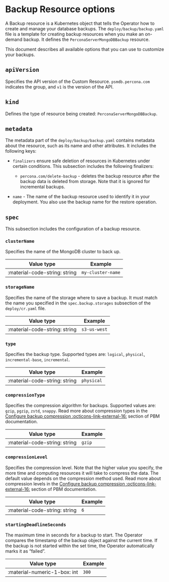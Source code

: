 # Backup Resource options

A Backup resource is a Kubernetes object that tells the Operator how to create and manage your database backups. The `deploy/backup/backup.yaml` file is a template for creating backup resources when you make an on-demand backup. It defines the `PerconaServerMongoDBBackup` resource.

This document describes all available options that you can use to customize your backups. 

## `apiVersion`

Specifies the API version of the Custom Resource.
`psmdb.percona.com` indicates the group, and `v1` is the version of the API.

## `kind`

Defines the type of resource being created: `PerconaServerMongoDBBackup`.

## `metadata`

The metadata part of the `deploy/backup/backup.yaml` contains metadata about the resource, such as its name and other attributes. It includes the following keys:

* `finalizers` ensure safe deletion of resources in Kubernetes under certain conditions. This subsection includes the following finalizers:
  
    * `percona.com/delete-backup` - deletes the backup resource after the backup data is deleted from storage. Note that it is ignored for incremental backups. 

* `name` - The name of the backup resource used to identify it in your deployment. You also use the backup name for the restore operation.

## `spec`

This subsection includes the configuration of a backup resource.

### `clusterName`

Specifies the name of the MongoDB cluster to back up. 

| Value type  | Example    |
| ----------- | ---------- |
| :material-code-string: string     | `my-cluster-name` |

### `storageName`

Specifies the name of the storage where to save a backup. It must match the name you specified in the `spec.backup.storages` subsection of the `deploy/cr.yaml` file.

| Value type  | Example    |
| ----------- | ---------- |
| :material-code-string: string     | `s3-us-west` |

### `type`

Specifies the backup type. Supported types are: `logical`, `physical`, `incremental-base`, `incremental`.

| Value type  | Example    |
| ----------- | ---------- |
| :material-code-string: string     | `physical` |

### `compressionType`

Specifies the compression algorithm for backups. Supported values are: `gzip`, `pgzip`, `zstd`, `snappy`. Read more about compression types in the [Configure backup compression :octicons-link-external-16:](https://docs.percona.com/percona-backup-mongodb/usage/compression.html#configure-backup-compression) section of PBM documentation.

| Value type  | Example    |
| ----------- | ---------- |
| :material-code-string: string     | `gzip` |

### `compressionLevel`

Specifies the compression level. Note that the higher value you specify, the more time and computing resources it will take to compress the data. The default value depends on the compression method used. Read more about compression levels in the [Configure backup compression :octicons-link-external-16:](https://docs.percona.com/percona-backup-mongodb/usage/compression.html#configure-backup-compression) section of PBM documentation.

| Value type  | Example    |
| ----------- | ---------- |
| :material-code-string: string     | `6` |

### `startingDeadlineSeconds`

The maximum time in seconds for a backup to start. The Operator compares the timestamp of the backup object against the current time. If the backup is not started within the set time, the Operator automatically marks it as “failed”.

| Value type  | Example    |
| ----------- | ---------- |
| :material-numeric-1-box: int     | `300` |
